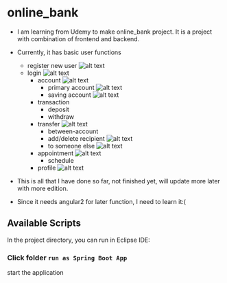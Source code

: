 # online_bank

- I am learning from Udemy to make online_bank project. It is a project with combination of frontend and backend. 
- Currently, it has basic user functions
    - register new user 
    ![alt text](demo10.jpg)
    - login 
    ![alt text](demo.jpg)
      - account
      ![alt text](demo2.jpg)
        - primary account
        ![alt text](demo3.jpg)
        - saving account
        ![alt text](demo4.jpg)
      - transaction
        - deposit
        - withdraw
      - transfer
      ![alt text](demo5.jpg)
        - between-account
        - add/delete recipient
        ![alt text](demo7.jpg)
        - to someone else
        ![alt text](demo6.jpg)
      - appointment
      ![alt text](demo8.jpg)
        - schedule
      - profile 
      ![alt text](demo9.jpg)

- This is all that I have done so far, not finished yet, will update more later with more edition. 
- Since it needs angular2 for later function, I need to learn it:(

## Available Scripts
In the project directory, you can run in Eclipse IDE:

### Click folder `run as Spring Boot App`
start the application
 


